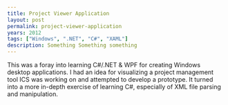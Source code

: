 ```yaml
---
title: Project Viewer Application
layout: post
permalink: project-viewer-application
years: 2012
tags: ["Windows", ".NET", "C#", "XAML"]
description: Something Something something
---
```


This was a foray into learning C#/.NET & WPF for creating Windows desktop applications. I had an idea for visualizing a project management tool ICS was working on and attempted to develop a prototype. It turned into a more in-depth exercise of learning C#, especially of XML file parsing and manipulation.